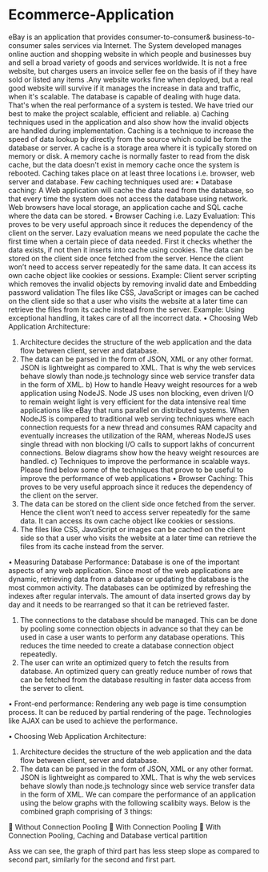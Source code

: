 Ecommerce-Application
=====================
eBay is an application that provides consumer-to-consumer& business-to-consumer sales services via Internet. The System developed manages online auction and shopping website in which people and businesses buy and sell a broad variety of goods and services worldwide. It is not a free website, but charges users an invoice seller fee on the basis of if they have sold or listed any items .Any website works fine when deployed, but a real good website will survive if it manages the increase in data and traffic, when it's scalable. The database is capable of dealing with huge data. That's when the real performance of a system is tested. We have tried our best to make the project scalable, efficient and reliable.
a) Caching techniques used in the application and also show how the invalid objects are handled during implementation.
Caching is a technique to increase the speed of data lookup by directly from the source which could be form the database or server. A cache is a storage area where it is typically stored on memory or disk. A memory cache is normally faster to read from the disk cache, but the data doesn't exist in memory cache once the system is rebooted. Caching takes place on at least three locations i.e. browser, web server and database.
Few caching techniques used are:
•	Database caching: A Web application will cache the data read from the database, so that every time the system does not access the database using network. Web browsers have local storage, an application cache and SQL cache where the data can be stored.
•	Browser Caching i.e. Lazy Evaluation:
This proves to be very useful approach since it reduces the dependency of the client on the server.  Lazy evaluation means we need populate the cache the first time when a certain piece of data needed. First it checks whether the data exists, if not then it inserts into cache using cookies.
The data can be stored on the client side once fetched from the server. Hence the client won’t need to access server repeatedly for the same data. It can access its own cache object like cookies or sessions. Example: Client server scripting which removes the invalid objects by removing invalid date and Embedding password validation
The files like CSS, JavaScript or images can be cached on the client side so that a user who visits the website at a later time can retrieve the files from its cache instead from the server. Example: Using exceptional handling, it takes care of all the incorrect data.
•	Choosing Web Application Architecture: 
1.	Architecture decides the structure of the web application and the data flow between client, server and database. 
2.	The data can be parsed in the form of JSON, XML or any other format. JSON is lightweight as compared to XML. That is why the web services behave slowly than node.js technology since web service transfer data in the form of XML.
b) How to handle Heavy weight resources for a web application using NodeJS.
Node JS uses non blocking, even driven I/O to remain weight light is very efficient for the data intensive real time applications like eBay that runs parallel on distributed systems. When NodeJS is compared to traditional web serving techniques where each connection requests for a new thread and consumes RAM capacity and eventually increases the utilization of the RAM, whereas NodeJS uses single thread with non blocking I/O calls  to support lakhs of concurrent connections. Below diagrams show how the heavy weight resources are handled.
c) Techniques to improve the performance in scalable ways.
Please find below some of the techniques that prove to be useful to improve the performance of web applications
•	Browser Caching: This proves to be very useful approach since it reduces the dependency of the client on the server. 
1.	The data can be stored on the client side once fetched from the server. Hence the client won’t need to access server repeatedly for the same data. It can access its own cache object like cookies or sessions.
2.	The files like CSS, JavaScript or images can be cached on the client side so that a user who visits the website at a later time can retrieve the files from its cache instead from the server.

•	Measuring Database Performance: Database is one of the important aspects of any web application. Since most of the web applications are dynamic, retrieving data from a database or updating the database is the most common activity.
The databases can be optimized by refreshing the indexes after regular intervals. The amount of data inserted grows day by day and it needs to be rearranged so that it can be retrieved faster.
1.	The connections to the database should be managed. This can be done by pooling some connection objects in advance so that they can be used in case a user wants to perform any database operations. This reduces the time needed to create a database connection object repeatedly.
2.	The user can write an optimized query to fetch the results from database. An optimized query can greatly reduce number of rows that can be fetched from the database resulting in faster data access from the server to client.

•	Front-end performance: Rendering any web page is time consumption process. It can be reduced by partial rendering of the page. Technologies like AJAX can be used to achieve the performance.

•	Choosing Web Application Architecture:
1.	Architecture decides the structure of the web application and the data flow between client, server and database.
2.	The data can be parsed in the form of JSON, XML or any other format. JSON is lightweight as compared to XML. That is why the web services behave slowly than node.js technology since web service transfer data in the form of XML.
We can compare the performance of an application using the below graphs with the following scalibity ways.
Below is the combined graph comprising of 3 things:

	Without Connection Pooling
	With Connection Pooling
	With Connection Pooling, Caching and Database vertical partition

Ass we can see, the graph of third part has less steep slope as compared to second part, similarly for the second and first part.
